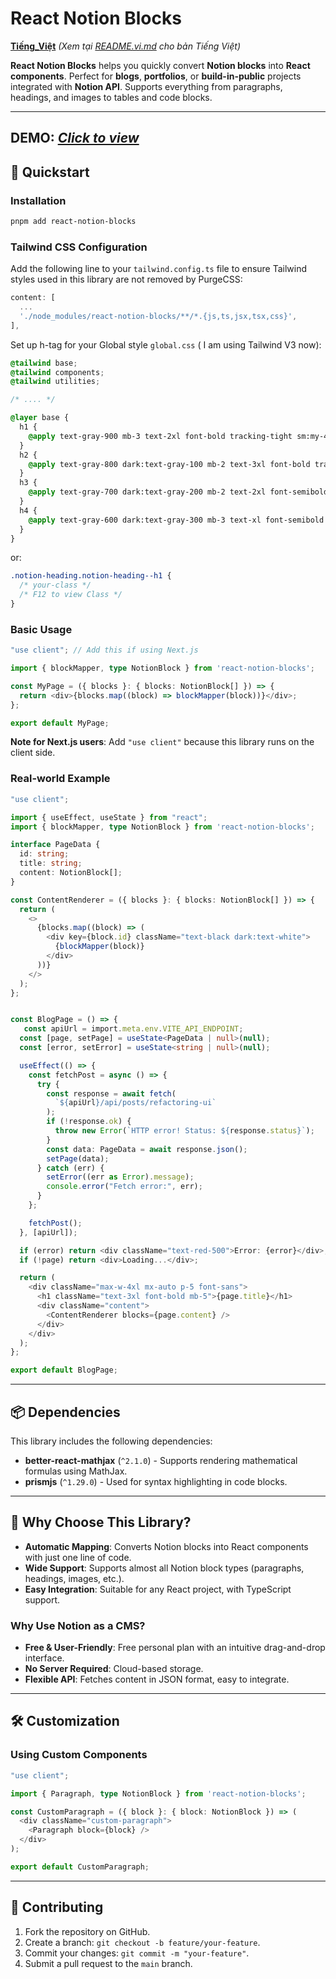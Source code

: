 # React Notion Blocks

**[Tiếng_Việt](#)** *(Xem tại [README.vi.md](README.vi.md) cho bản Tiếng Việt)*


**React Notion Blocks** helps you quickly convert **Notion blocks** into **React components**. Perfect for **blogs**, **portfolios**, or **build-in-public** projects integrated with **Notion API**. Supports everything from paragraphs, headings, and images to tables and code blocks.

---
## DEMO: [***Click to view***](https://logdevstories.vercel.app/en/demo)

## 🚀 Quickstart

### Installation
```bash
pnpm add react-notion-blocks
```

### Tailwind CSS Configuration
Add the following line to your `tailwind.config.ts` file to ensure Tailwind styles used in this library are not removed by PurgeCSS:

```typescript
content: [
  ...
  './node_modules/react-notion-blocks/**/*.{js,ts,jsx,tsx,css}',
],
```

Set up h-tag for your Global style `global.css` ( I am using Tailwind V3 now):

``` css
@tailwind base;
@tailwind components;
@tailwind utilities;

/* .... */

@layer base {
  h1 {
    @apply text-gray-900 mb-3 text-2xl font-bold tracking-tight sm:my-4 sm:text-3xl md:my-5  md:text-3xl 2xl:text-4xl dark:text-white md:!leading-[48px];
  }
  h2 {
    @apply text-gray-800 dark:text-gray-100 mb-2 text-3xl font-bold tracking-tight sm:my-3 md:my-4 md:text-3xl xl:my-5;
  }
  h3 {
    @apply text-gray-700 dark:text-gray-200 mb-2 text-2xl font-semibold tracking-tight md:mb-3 md:text-2xl xl:mb-4;
  }
  h4 {
    @apply text-gray-600 dark:text-gray-300 mb-3 text-xl font-semibold tracking-tight md:text-2xl;
  }
}
```

or: 
``` css
.notion-heading.notion-heading--h1 {
  /* your-class */ 
  /* F12 to view Class */
}
```

### Basic Usage
```typescript
"use client"; // Add this if using Next.js

import { blockMapper, type NotionBlock } from 'react-notion-blocks';

const MyPage = ({ blocks }: { blocks: NotionBlock[] }) => {
  return <div>{blocks.map((block) => blockMapper(block))}</div>;
};

export default MyPage;
```

**Note for Next.js users**: Add `"use client"` because this library runs on the client side.

### Real-world Example
```typescript
"use client";

import { useEffect, useState } from "react";
import { blockMapper, type NotionBlock } from 'react-notion-blocks';

interface PageData {
  id: string;
  title: string;
  content: NotionBlock[];
}

const ContentRenderer = ({ blocks }: { blocks: NotionBlock[] }) => {
  return (
    <>
      {blocks.map((block) => (
        <div key={block.id} className="text-black dark:text-white">
          {blockMapper(block)}
        </div>
      ))}
    </>
  );
};


const BlogPage = () => {
   const apiUrl = import.meta.env.VITE_API_ENDPOINT;
  const [page, setPage] = useState<PageData | null>(null);
  const [error, setError] = useState<string | null>(null);

  useEffect(() => {
    const fetchPost = async () => {
      try {
        const response = await fetch(
          `${apiUrl}/api/posts/refactoring-ui`
        );
        if (!response.ok) {
          throw new Error(`HTTP error! Status: ${response.status}`);
        }
        const data: PageData = await response.json();
        setPage(data);
      } catch (err) {
        setError((err as Error).message);
        console.error("Fetch error:", err);
      }
    };

    fetchPost();
  }, [apiUrl]);

  if (error) return <div className="text-red-500">Error: {error}</div>;
  if (!page) return <div>Loading...</div>;

  return (
    <div className="max-w-4xl mx-auto p-5 font-sans">
      <h1 className="text-3xl font-bold mb-5">{page.title}</h1>
      <div className="content">
        <ContentRenderer blocks={page.content} />
      </div>
    </div>
  );
};

export default BlogPage;
```

---

## 📦 Dependencies

This library includes the following dependencies:

- **better-react-mathjax** (`^2.1.0`) - Supports rendering mathematical formulas using MathJax.
- **prismjs** (`^1.29.0`) - Used for syntax highlighting in code blocks.

---

## 🌟 Why Choose This Library?

- **Automatic Mapping**: Converts Notion blocks into React components with just one line of code.
- **Wide Support**: Supports almost all Notion block types (paragraphs, headings, images, etc.).
- **Easy Integration**: Suitable for any React project, with TypeScript support.

### Why Use Notion as a CMS?
- **Free & User-Friendly**: Free personal plan with an intuitive drag-and-drop interface.
- **No Server Required**: Cloud-based storage.
- **Flexible API**: Fetches content in JSON format, easy to integrate.

---

## 🛠️ Customization

### Using Custom Components
```typescript
"use client";

import { Paragraph, type NotionBlock } from 'react-notion-blocks';

const CustomParagraph = ({ block }: { block: NotionBlock }) => (
  <div className="custom-paragraph">
    <Paragraph block={block} />
  </div>
);

export default CustomParagraph;
```

---

## 🤝 Contributing

1. Fork the repository on GitHub.
2. Create a branch: `git checkout -b feature/your-feature`.
3. Commit your changes: `git commit -m "your-feature"`.
4. Submit a pull request to the `main` branch.


